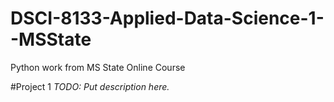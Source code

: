 # DSCI-8133-Applied-Data-Science-1--MSState
Python work from MS State Online Course

#Project 1 
*TODO: Put
description here.*
